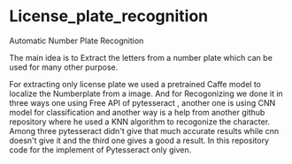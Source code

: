 # License_plate_recognition

Automatic Number Plate Recognition

The main idea is to Extract the letters from a number plate which can be used for many other purpose.

For extracting only license plate we used a pretrained Caffe model to localize the Numberplate from a image. And for Recogonizing we done it in three ways  one using Free API of pytesseract , another one is using CNN model for classification and another way is a help from another github repository where he used a KNN algorithm to recogonize the character. Among three pytesseract didn't give that much accurate results while cnn doesn't give it and the third one gives a good a result. In this repository code for the implement of Pytesseract only given.

